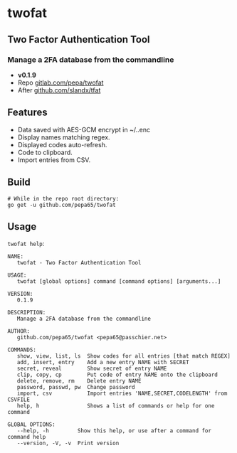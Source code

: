 # twofat
## Two Factor Authentication Tool
### Manage a 2FA database from the commandline
* **v0.1.9**
* Repo [gitlab.com/pepa/twofat](https://github.com/pepa65/twofat)
* After [github.com/slandx/tfat](https://github.com/slandx/tfat)

## Features
* Data saved with AES-GCM encrypt in ~/.<binaryname>.enc
* Display names matching regex.
* Displayed codes auto-refresh.
* Code to clipboard.
* Import entries from CSV.

## Build
```shell
# While in the repo root directory:
go get -u github.com/pepa65/twofat
```

## Usage
`twofat help`:
```
NAME:
   twofat - Two Factor Authentication Tool

USAGE:
   twofat [global options] command [command options] [arguments...]

VERSION:
   0.1.9

DESCRIPTION:
   Manage a 2FA database from the commandline

AUTHOR:
   github.com/pepa65/twofat <pepa65@passchier.net>

COMMANDS:
   show, view, list, ls  Show codes for all entries [that match REGEX]
   add, insert, entry    Add a new entry NAME with SECRET
   secret, reveal        Show secret of entry NAME
   clip, copy, cp        Put code of entry NAME onto the clipboard
   delete, remove, rm    Delete entry NAME
   password, passwd, pw  Change password
   import, csv           Import entries 'NAME,SECRET,CODELENGTH' from CSVFILE
   help, h               Shows a list of commands or help for one command

GLOBAL OPTIONS:
   --help, -h         Show this help, or use after a command for command help
   --version, -V, -v  Print version
```